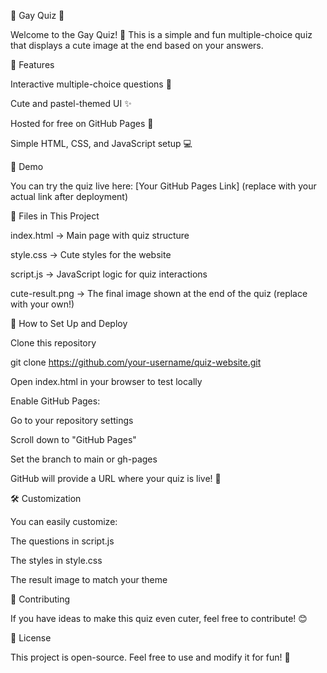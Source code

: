 🎀 Gay Quiz 🎀

Welcome to the Gay Quiz! 🥰 This is a simple and fun multiple-choice quiz that displays a cute image at the end based on your answers.

🌟 Features

Interactive multiple-choice questions 🎉

Cute and pastel-themed UI ✨

Hosted for free on GitHub Pages 🚀

Simple HTML, CSS, and JavaScript setup 💻

📸 Demo

You can try the quiz live here: [Your GitHub Pages Link] (replace with your actual link after deployment)

📂 Files in This Project

index.html → Main page with quiz structure

style.css → Cute styles for the website

script.js → JavaScript logic for quiz interactions

cute-result.png → The final image shown at the end of the quiz (replace with your own!)

🚀 How to Set Up and Deploy

Clone this repository

git clone https://github.com/your-username/quiz-website.git

Open index.html in your browser to test locally

Enable GitHub Pages:

Go to your repository settings

Scroll down to "GitHub Pages"

Set the branch to main or gh-pages

GitHub will provide a URL where your quiz is live! 🎈

🛠 Customization

You can easily customize:

The questions in script.js

The styles in style.css

The result image to match your theme

💖 Contributing

If you have ideas to make this quiz even cuter, feel free to contribute! 😊

📜 License

This project is open-source. Feel free to use and modify it for fun! 🎀

